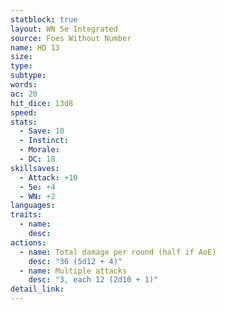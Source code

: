 ```yaml
---
statblock: true
layout: WN 5e Integrated
source: Foes Without Number
name: HD 13
size: 
type: 
subtype: 
words: 
ac: 20
hit_dice: 13d8
speed: 
stats:
  - Save: 10
  - Instinct: 
  - Morale:
  - DC: 18
skillsaves:
  - Attack: +10
  - 5e: +4
  - WN: +2
languages: 
traits:
  - name: 
    desc: 
actions:
  - name: Total damage per round (half if AoE)
    desc: "36 (5d12 + 4)"
  - name: Multiple attacks
    desc: "3, each 12 (2d10 + 1)"
detail_link: 
---
```


